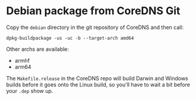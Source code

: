# Debian package from CoreDNS Git

Copy the `debian` directory in the git repository of CoreDNS and then call:

~~~
dpkg-buildpackage -us -uc -b --target-arch amd64
~~~

Other archs are available:

* armhf
* arm64

The `Makefile.release` in the CoreDNS repo will build Darwin and Windows builds before it goes onto
the Linux build, so you'll have to wait a bit before your `.dep` show up.
